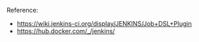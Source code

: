

Reference:

- https://wiki.jenkins-ci.org/display/JENKINS/Job+DSL+Plugin
- https://hub.docker.com/_/jenkins/

